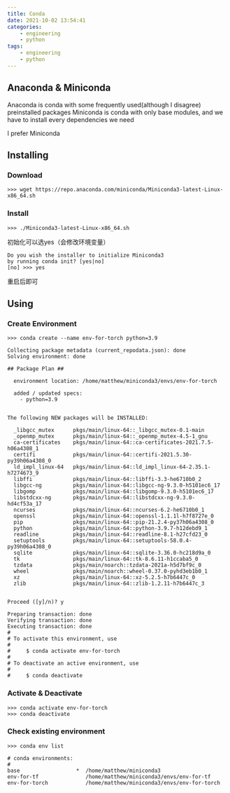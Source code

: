 ```yaml
---
title: Conda
date: 2021-10-02 13:54:41
categories:
    - engineering
    - python
tags:
    - engineering
    - python
---
```


## Anaconda & Miniconda
Anaconda is conda with some frequently used(although I disagree) preinstalled packages
Miniconda is conda with only base modules, and we have to install every dependencies we need

I prefer Miniconda

<!--more-->

## Installing
### Download
```
>>> wget https://repo.anaconda.com/miniconda/Miniconda3-latest-Linux-x86_64.sh
```
### Install
```
>>> ./Miniconda3-latest-Linux-x86_64.sh
```
初始化可以选yes（会修改环境变量）
```
Do you wish the installer to initialize Miniconda3
by running conda init? [yes|no]
[no] >>> yes
```
重启后即可


## Using
### Create Environment
```
>>> conda create --name env-for-torch python=3.9
```
```
Collecting package metadata (current_repodata.json): done
Solving environment: done

## Package Plan ##

  environment location: /home/matthew/miniconda3/envs/env-for-torch

  added / updated specs:
    - python=3.9


The following NEW packages will be INSTALLED:

  _libgcc_mutex      pkgs/main/linux-64::_libgcc_mutex-0.1-main
  _openmp_mutex      pkgs/main/linux-64::_openmp_mutex-4.5-1_gnu
  ca-certificates    pkgs/main/linux-64::ca-certificates-2021.7.5-h06a4308_1
  certifi            pkgs/main/linux-64::certifi-2021.5.30-py39h06a4308_0
  ld_impl_linux-64   pkgs/main/linux-64::ld_impl_linux-64-2.35.1-h7274673_9
  libffi             pkgs/main/linux-64::libffi-3.3-he6710b0_2
  libgcc-ng          pkgs/main/linux-64::libgcc-ng-9.3.0-h5101ec6_17
  libgomp            pkgs/main/linux-64::libgomp-9.3.0-h5101ec6_17
  libstdcxx-ng       pkgs/main/linux-64::libstdcxx-ng-9.3.0-hd4cf53a_17
  ncurses            pkgs/main/linux-64::ncurses-6.2-he6710b0_1
  openssl            pkgs/main/linux-64::openssl-1.1.1l-h7f8727e_0
  pip                pkgs/main/linux-64::pip-21.2.4-py37h06a4308_0
  python             pkgs/main/linux-64::python-3.9.7-h12debd9_1
  readline           pkgs/main/linux-64::readline-8.1-h27cfd23_0
  setuptools         pkgs/main/linux-64::setuptools-58.0.4-py39h06a4308_0
  sqlite             pkgs/main/linux-64::sqlite-3.36.0-hc218d9a_0
  tk                 pkgs/main/linux-64::tk-8.6.11-h1ccaba5_0
  tzdata             pkgs/main/noarch::tzdata-2021a-h5d7bf9c_0
  wheel              pkgs/main/noarch::wheel-0.37.0-pyhd3eb1b0_1
  xz                 pkgs/main/linux-64::xz-5.2.5-h7b6447c_0
  zlib               pkgs/main/linux-64::zlib-1.2.11-h7b6447c_3


Proceed ([y]/n)? y

Preparing transaction: done
Verifying transaction: done
Executing transaction: done
#
# To activate this environment, use
#
#     $ conda activate env-for-torch
#
# To deactivate an active environment, use
#
#     $ conda deactivate
``` 

### Activate & Deactivate
```
>>> conda activate env-for-torch
>>> conda deactivate
```

### Check existing environment
```
>>> conda env list
```
```
# conda environments:
#
base                  *  /home/matthew/miniconda3
env-for-tf               /home/matthew/miniconda3/envs/env-for-tf
env-for-torch            /home/matthew/miniconda3/envs/env-for-torch
```
